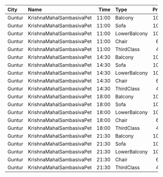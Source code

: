 | City   | Name                     |  Time | Type         | Price | Capacity | Booked |
| :----- | :----------------------- | ----: | :----------- | ----: | -------: | -----: |
| Guntur | KrishnaMahalSambasivaPet | 11:00 | Balcony      |  100₹ |      118 |      0 |
| Guntur | KrishnaMahalSambasivaPet | 11:00 | Sofa         |  100₹ |       88 |      0 |
| Guntur | KrishnaMahalSambasivaPet | 11:00 | LowerBalcony |  100₹ |      144 |      0 |
| Guntur | KrishnaMahalSambasivaPet | 11:00 | Chair        |   60₹ |      140 |      0 |
| Guntur | KrishnaMahalSambasivaPet | 11:00 | ThirdClass   |   40₹ |      140 |      0 |
| Guntur | KrishnaMahalSambasivaPet | 14:30 | Balcony      |  100₹ |      118 |      0 |
| Guntur | KrishnaMahalSambasivaPet | 14:30 | Sofa         |  100₹ |       88 |      3 |
| Guntur | KrishnaMahalSambasivaPet | 14:30 | LowerBalcony |  100₹ |      144 |      0 |
| Guntur | KrishnaMahalSambasivaPet | 14:30 | Chair        |   60₹ |      140 |      0 |
| Guntur | KrishnaMahalSambasivaPet | 14:30 | ThirdClass   |   40₹ |      140 |      0 |
| Guntur | KrishnaMahalSambasivaPet | 18:00 | Balcony      |  100₹ |      118 |      0 |
| Guntur | KrishnaMahalSambasivaPet | 18:00 | Sofa         |  100₹ |       88 |      0 |
| Guntur | KrishnaMahalSambasivaPet | 18:00 | LowerBalcony |  100₹ |      144 |      0 |
| Guntur | KrishnaMahalSambasivaPet | 18:00 | Chair        |   60₹ |      140 |      0 |
| Guntur | KrishnaMahalSambasivaPet | 18:00 | ThirdClass   |   40₹ |      140 |      0 |
| Guntur | KrishnaMahalSambasivaPet | 21:30 | Balcony      |  100₹ |      118 |      0 |
| Guntur | KrishnaMahalSambasivaPet | 21:30 | Sofa         |  100₹ |       88 |      0 |
| Guntur | KrishnaMahalSambasivaPet | 21:30 | LowerBalcony |  100₹ |      144 |      0 |
| Guntur | KrishnaMahalSambasivaPet | 21:30 | Chair        |   60₹ |      140 |      0 |
| Guntur | KrishnaMahalSambasivaPet | 21:30 | ThirdClass   |   40₹ |      140 |      0 |